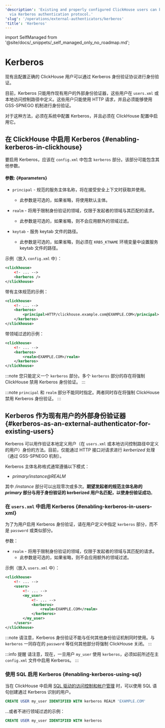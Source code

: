 ```yaml
---
'description': 'Existing and properly configured ClickHouse users can be authenticated
  via Kerberos authentication protocol.'
'slug': '/operations/external-authenticators/kerberos'
'title': 'Kerberos'
---
```


import SelfManaged from '@site/docs/_snippets/_self_managed_only_no_roadmap.md';


# Kerberos

<SelfManaged />

现有且配置正确的 ClickHouse 用户可以通过 Kerberos 身份验证协议进行身份验证。

目前，Kerberos 只能用作现有用户的外部身份验证器，这些用户在 `users.xml` 或本地访问控制路径中定义。这些用户只能使用 HTTP 请求，并且必须能够使用 GSS-SPNEGO 机制进行身份验证。

对于这种方法，必须在系统中配置 Kerberos，并且必须在 ClickHouse 配置中启用它。

## 在 ClickHouse 中启用 Kerberos {#enabling-kerberos-in-clickhouse}

要启用 Kerberos，应该在 `config.xml` 中包含 `kerberos` 部分。该部分可能包含其他参数。

#### 参数: {#parameters}

- `principal` - 规范的服务主体名称，将在接受安全上下文时获取并使用。
    - 此参数是可选的，如果省略，将使用默认主体。

- `realm` - 将用于限制身份验证的领域，仅限于发起者的领域与其匹配的请求。
    - 此参数是可选的，如果省略，则不会应用额外的领域过滤。

- `keytab` - 服务 keytab 文件的路径。
    - 此参数是可选的，如果省略，则必须在 `KRB5_KTNAME` 环境变量中设置服务 keytab 文件的路径。

示例（放入 `config.xml` 中）：

```xml
<clickhouse>
    <!- ... -->
    <kerberos />
</clickhouse>
```

带有主体规范的示例：

```xml
<clickhouse>
    <!- ... -->
    <kerberos>
        <principal>HTTP/clickhouse.example.com@EXAMPLE.COM</principal>
    </kerberos>
</clickhouse>
```

带领域过滤的示例：

```xml
<clickhouse>
    <!- ... -->
    <kerberos>
        <realm>EXAMPLE.COM</realm>
    </kerberos>
</clickhouse>
```

:::note
您只能定义一个 `kerberos` 部分。多个 `kerberos` 部分的存在将强制 ClickHouse 禁用 Kerberos 身份验证。
:::

:::note
`principal` 和 `realm` 部分不能同时指定。两者同时存在将强制 ClickHouse 禁用 Kerberos 身份验证。
:::

## Kerberos 作为现有用户的外部身份验证器 {#kerberos-as-an-external-authenticator-for-existing-users}

Kerberos 可以用作验证本地定义用户（在 `users.xml` 或本地访问控制路径中定义的用户）身份的方法。目前，仅能通过 HTTP 接口对请求进行 *kerberized* 处理（通过 GSS-SPNEGO 机制）。

Kerberos 主体名称格式通常遵循以下模式：

- *primary/instance@REALM*

其中 */instance* 部分可以出现零次或多次。**期望发起者的规范主体名称的 *primary* 部分与用于身份验证的 kerberized 用户名匹配，以使身份验证成功**。

### 在 `users.xml` 中启用 Kerberos {#enabling-kerberos-in-users-xml}

为了为用户启用 Kerberos 身份验证，请在用户定义中指定 `kerberos` 部分，而不是 `password` 或类似部分。

参数：

- `realm` - 将用于限制身份验证的领域，仅限于发起者的领域与其匹配的请求。
    - 此参数是可选的，如果省略，则不会应用额外的领域过滤。

示例（放入 `users.xml` 中）：

```xml
<clickhouse>
    <!- ... -->
    <users>
        <!- ... -->
        <my_user>
            <!- ... -->
            <kerberos>
                <realm>EXAMPLE.COM</realm>
            </kerberos>
        </my_user>
    </users>
</clickhouse>
```

:::note
请注意，Kerberos 身份验证不能与任何其他身份验证机制同时使用。与 `kerberos` 一同存在的 `password` 等任何其他部分将强制 ClickHouse 关闭。
:::

:::info 提醒
请注意，现在，一旦用户 `my_user` 使用 `kerberos`，必须如前所述在主 `config.xml` 文件中启用 Kerberos。
:::

### 使用 SQL 启用 Kerberos {#enabling-kerberos-using-sql}

当在 ClickHouse 中启用 [SQL 驱动的访问控制和帐户管理](/operations/access-rights#access-control-usage) 时，可以使用 SQL 语句创建通过 Kerberos 识别的用户。

```sql
CREATE USER my_user IDENTIFIED WITH kerberos REALM 'EXAMPLE.COM'
```

...或者不进行领域过滤的示例：

```sql
CREATE USER my_user IDENTIFIED WITH kerberos
```
